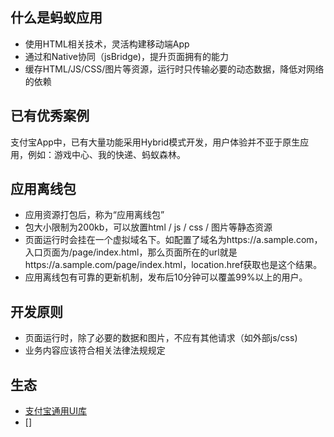 ## 什么是蚂蚁应用
- 使用HTML相关技术，灵活构建移动端App
- 通过和Native协同（jsBridge)，提升页面拥有的能力
- 缓存HTML/JS/CSS/图片等资源，运行时只传输必要的动态数据，降低对网络的依赖

## 已有优秀案例
支付宝App中，已有大量功能采用Hybrid模式开发，用户体验并不亚于原生应用，例如：游戏中心、我的快递、蚂蚁森林。

## 应用离线包
- 应用资源打包后，称为“应用离线包”
- 包大小限制为200kb，可以放置html / js / css / 图片等静态资源
- 页面运行时会挂在一个虚拟域名下。如配置了域名为https://a.sample.com，入口页面为/page/index.html，那么页面所在的url就是https://a.sample.com/page/index.html，location.href获取也是这个结果。
- 应用离线包有可靠的更新机制，发布后10分钟可以覆盖99%以上的用户。

## 开发原则
- 页面运行时，除了必要的数据和图片，不应有其他请求（如外部js/css)
- 业务内容应该符合相关法律法规规定

## 生态
- [支付宝通用UI库](http://am-team.github.io/antui/nav.html#info)
- []
